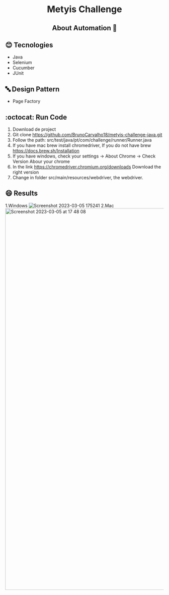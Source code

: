 <h1 align="center"> 
  Metyis Challenge 
</h1>


<h2 align="center"> 
  About Automation 🚀 
</h2>

## :blush: **Tecnologies**

- Java
- Selenium
- Cucumber
- JUnit

## 🔤 **Design Pattern**

- Page Factory

## :octocat: Run Code

1. Download de project 
2. Git clone https://github.com/BrunoCarvalho18/metyis-challenge-java.git
3. Follow the path: src/test/java/pt/com/challenge/runner/Runner.java
4. If you have mac brew install chromedriver, If you do not have brew https://docs.brew.sh/Installation
5. If you have windows, check your settings -> About Chrome -> Check Version Abour your chrome
6. In the link https://chromedriver.chromium.org/downloads Download the right version
7. Change in folder src/main/resources/webdriver, the webdriver.

## :smile: Results
1.Windows
![Screenshot 2023-03-05 175241](https://user-images.githubusercontent.com/32099971/222977455-ff4f779b-04f6-411a-a38b-e0c035fc7749.jpg)
2.Mac
<img width="1210" alt="Screenshot 2023-03-05 at 17 48 08" src="https://user-images.githubusercontent.com/32099971/222977683-c0658ac1-674c-41a9-a29f-098d231d1443.png">



